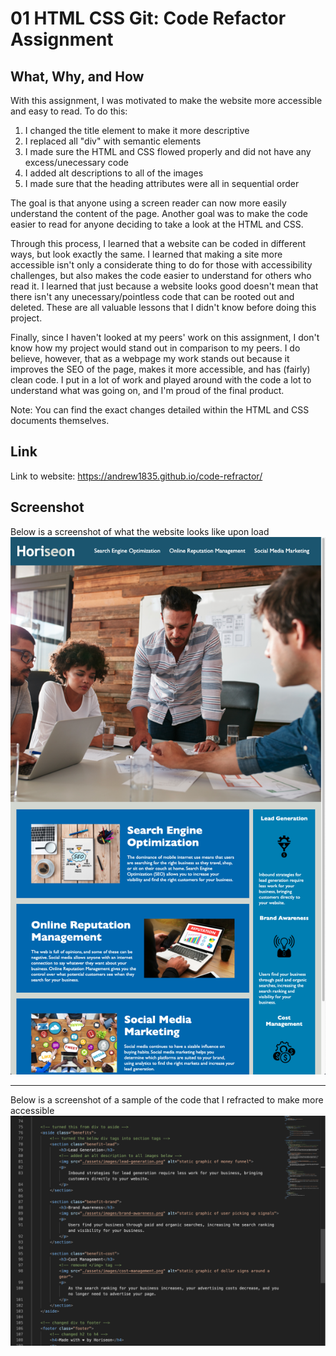 # 01 HTML CSS Git: Code Refactor Assignment

## What, Why, and How
With this assignment, I was motivated to make the website more accessible and easy to read. To do this:
1. I changed the title element to make it more descriptive
2. I replaced all "div" with semantic elements
3. I made sure the HTML and CSS flowed properly and did not have any excess/unecessary code
4. I added alt descriptions to all of the images
5. I made sure that the heading attributes were all in sequential order

The goal is that anyone using a screen reader can now more easily understand the content of the page. Another goal was to make the code easier to read for anyone deciding to take a look at the HTML and CSS. 

Through this process, I learned that a website can be coded in different ways, but look exactly the same. I learned that making a site more accessible isn't only a considerate thing to do for those with accessibility challenges, but also makes the code easier to understand for others who read it. I learned that just because a website looks good doesn't mean that there isn't any unecessary/pointless code that can be rooted out and deleted. These are all valuable lessons that I didn't know before doing this project. 

Finally, since I haven't looked at my peers' work on this assignment, I don't know how my project would stand out in comparison to my peers. I do believe, however, that as a webpage my work stands out because it improves the SEO of the page, makes it more accessible, and has (fairly) clean code. I put in a lot of work and played around with the code a lot to understand what was going on, and I'm proud of the final product. 


Note: You can find the exact changes detailed within the HTML and CSS documents themselves.  

## Link
Link to website: https://andrew1835.github.io/code-refractor/

## Screenshot 

Below is a screenshot of what the website looks like upon load
<img src = "assets/images/Screenshot.png" alt = "Screenshot of website">
<br><hr>
Below is a screenshot of a sample of the code that I refracted to make more accessible
<img src = "assets/images/Refractor.jpg" alt = "Refracted code sample">
